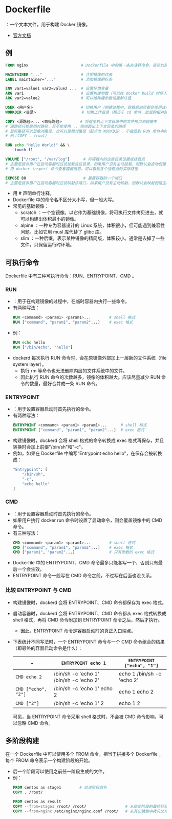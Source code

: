 # Dockerfile

：一个文本文件，用于构建 Docker 镜像。
- [官方文档](https://docs.docker.com/v17.09/engine/reference/builder/#usage)

## 例

```dockerfile
FROM nginx                       # Dockerfile 中的第一条非注释命令，表示以某个镜像为基础开始构建

MAINTAINER "..."                 # 注明镜像的作者
LABEL maintainer="..."           # 添加镜像的标签

ENV var1=value1 var2=value2 ...  # 设置环境变量
ARG var1                         # 设置构建参数（可以在 docker build 时传入该参数的值）
ARG var2=value2                  # 可以给构建参数设置默认值

USER <用户名>                     # 切换用户（构建过程中、容器启动后都会使用该用户）
WORKDIR <目录>                    # 切换工作目录（相当于 cd 命令，此后的相对路径就会以它为起点）

COPY <源路径>... <目标路径>        # 将宿主机上下文目录中的文件拷贝到镜像中
# 源路径只能是相对路径，且不能使用 .. 指向超出上下文目录的路径
# 目标路径可以是绝对路径，也可以是相对路径（起点为 WORKDIR ，不会受到 RUN 命令中的 cd 命令的影响）
# 例：COPY . /root/

RUN echo "Hello World!" && \
    touch f1

VOLUME ["/root", "/var/log"]      # 将容器内的这些目录设置成挂载点
# 主要是提示用户在启动容器时应该挂载这些目录，如果用户没有主动挂载，则默认会自动创建一些匿名的数据卷来挂载
# 用 docker inspect 命令查看容器信息，可以看到各个挂载点的实际路径

EXPOSE 80                         # 暴露容器的一个端口
# 主要是提示用户在启动容器时应该映射该端口，如果用户没有主动映射，则默认会映射到宿主机的一个随机端口
```

- 用 # 声明单行注释。
- Dockerfile 中的命令名不区分大小写，但一般大写。
- 常见的基础镜像：
  - scratch ：一个空镜像。以它作为基础镜像，将可执行文件拷贝进去，就可以构建出体积最小的镜像。
  - alpine ：一种专为容器设计的 Linux 系统，体积很小，但可能遇到兼容性问题。比如它用 musl 库代替了 glibc 库。
  - slim ：一种后缀，表示某种镜像的精简版，体积较小。通常是去掉了一些文件，只保留运行时环境。

## 可执行命令

Dockerfile 中有三种可执行命令：RUN、ENTRYPOINT、CMD 。

### RUN

- ：用于在构建镜像的过程中，在临时容器内执行一些命令。
- 有两种写法：
  ```dockerfile
  RUN <command> <param1> <param1>...        # shell 格式
  RUN ["command", "param1", "param2"...]    # exec 格式
  ```
- 例：
  ```dockerfile
  RUN echo hello
  RUN ["/bin/echo", "hello"]
  ```
- dockerd 每次执行 RUN 命令时，会在原镜像外部加上一层新的文件系统（file system layer）。
  - 执行 rm 等命令也无法删除内层的文件系统中的文件。
  - 因此执行 RUN 命令的次数越多，镜像的体积越大。应该尽量减少 RUN 命令的数量，最好合并成一条 RUN 命令。

### ENTRYPOINT

- ：用于设置容器启动时首先执行的命令。
- 有两种写法：
  ```dockerfile
  ENTRYPOINT <command> <param1> <param1>...      # shell 格式
  ENTRYPOINT ["command", "param1", "param2"...]  # exec 格式
  ```
- 构建镜像时，dockerd 会将 shell 格式的命令转换成 exec 格式再保存，并且转换时会加上前缀"/bin/sh"和"-c"。
- 例如，如果在 Dockerfile 中编写“Entrypoint echo hello”，在保存会被转换成：
  ```dockerfile
  "Entrypoint": [
      "/bin/sh",
      "-c",
      "echo hello"
  ]
  ```

### CMD

- ：用于设置容器启动时首先执行的命令。
- 如果用户执行 docker run 命令时设置了启动命令，则会覆盖镜像中的 CMD 命令。
- 有三种写法：
  ```dockerfile
  CMD <command> <param1> <param1>...        # shell 格式
  CMD ["command", "param1", "param2"...]    # exec 格式
  CMD ["param1", "param2"...]               # 只有参数的 exec 格式
  ```
- Dockerfile 中的 ENTRYPOINT、CMD 命令最多只能各写一个，否则只有最后一个会生效。
- ENTRYPOINT 命令一般写在 CMD 命令之前，不过写在后面也没关系。

### 比较 ENTRYPOINT 与 CMD

- 构建镜像时，dockerd 会将 ENTRYPOINT、CMD 命令都保存为 exec 格式。
- 启动容器时，dockerd 会将 ENTRYPOINT、CMD 命令都从 exec 格式转换成 shell 格式，再将 CMD 命令附加到 ENTRYPOINT 命令之后，然后才执行。
  - 因此，ENTRYPOINT 命令是容器启动时的真正入口端点。
- 下表统计不同写法时，一个 ENTRYPOINT 命令与一个 CMD 命令组合的结果（即最终的容器启动命令是什么）：

  -|`ENTRYPOINT echo 1`|`ENTRYPOINT ["echo", "1"]`
  -|-|-
  `CMD echo 2`          |/bin/sh -c 'echo 1' /bin/sh -c 'echo 2'  |echo 1 /bin/sh -c 'echo 2'
  `CMD ["echo", "2"]`   |/bin/sh -c 'echo 1' echo 2               |echo 1 echo 2
  `CMD ["2"]`           |/bin/sh -c 'echo 1' 2                    |echo 1 2

  可见，当 ENTRYPOINT 命令采用 shell 格式时，不会被 CMD 命令影响，可以忽略 CMD 命令。

## 多阶段构建

在一个 Dockerfile 中可以使用多个 FROM 命令，相当于拼接多个 Dockerfile ，每个 FROM 命令表示一个构建阶段的开始。
- 后一个阶段可以使用之前任一阶段生成的文件。
- 例：
  ```dockerfile
  FROM centos as stage1        # 给该阶段命名
  COPY . /root/

  FROM centos as result
  COPY --from=stage1 /root/ /root/                 # 从指定阶段的最终容器内拷贝文件
  COPY --from=nginx /etc/nginx/nginx.conf /root/   # 从其它镜像中拷贝文件
  ```
